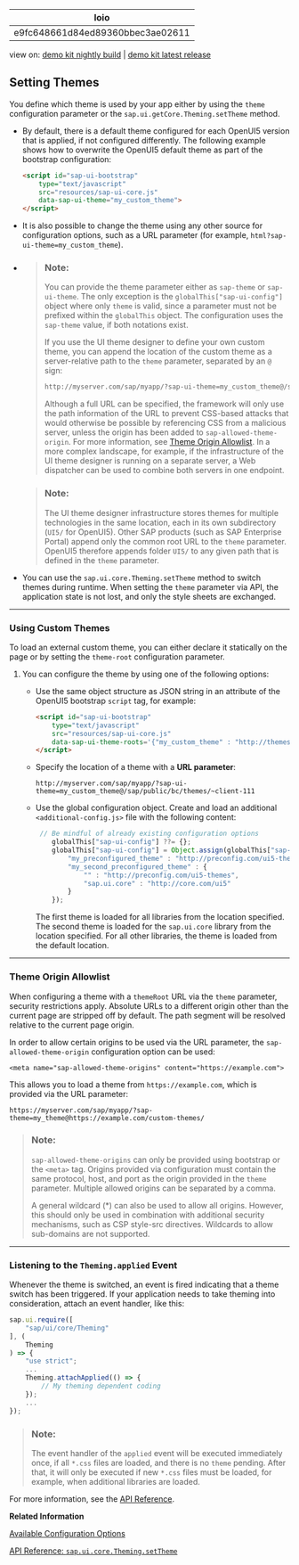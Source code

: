 <!-- loioe9fc648661d84ed89360bbec3ae02611 -->

| loio |
| -----|
| e9fc648661d84ed89360bbec3ae02611 |

<div id="loio">

view on: [demo kit nightly build](https://sdk.openui5.org/nightly/#/topic/e9fc648661d84ed89360bbec3ae02611) | [demo kit latest release](https://sdk.openui5.org/topic/e9fc648661d84ed89360bbec3ae02611)</div>

## Setting Themes

You define which theme is used by your app either by using the `theme` configuration parameter or the `sap.ui.getCore.Theming.setTheme` method.

-   By default, there is a default theme configured for each OpenUI5 version that is applied, if not configured differently. The following example shows how to overwrite the OpenUI5 default theme as part of the bootstrap configuration:

    ```html
    <script id="sap-ui-bootstrap"
        type="text/javascript"
        src="resources/sap-ui-core.js"
        data-sap-ui-theme="my_custom_theme">
    </script>
    ```

-   It is also possible to change the theme using any other source for configuration options, such as a URL parameter \(for example, `html?sap-ui-theme=my_custom_theme`\).

-   > ### Note:  
    > You can provide the theme parameter either as `sap-theme` or `sap-ui-theme`. The only exception is the `globalThis["sap-ui-config"]` object where only `theme` is valid, since a parameter must not be prefixed within the `globalThis` object. The configuration uses the `sap-theme` value, if both notations exist.
    > 
    > If you use the UI theme designer to define your own custom theme, you can append the location of the custom theme as a server-relative path to the `theme` parameter, separated by an `@` sign:
    > 
    > ```html
    > http://myserver.com/sap/myapp/?sap-ui-theme=my_custom_theme@/sap/public/bc/themes/~client-111
    > ```
    > 
    > Although a full URL can be specified, the framework will only use the path information of the URL to prevent CSS-based attacks that would otherwise be possible by referencing CSS from a malicious server, unless the origin has been added to `sap-allowed-theme-origin`. For more information, see [Theme Origin Allowlist](Setting_Themes_e9fc648.md#loioe9fc648661d84ed89360bbec3ae02611__section_TOA). In a more complex landscape, for example, if the infrastructure of the UI theme designer is running on a separate server, a Web dispatcher can be used to combine both servers in one endpoint.

    > ### Note:  
    > The UI theme designer infrastructure stores themes for multiple technologies in the same location, each in its own subdirectory \(`UI5/` for OpenUI5\). Other SAP products \(such as SAP Enterprise Portal\) append only the common root URL to the `theme` parameter. OpenUI5 therefore appends folder `UI5/` to any given path that is defined in the `theme` parameter.

-   You can use the `sap.ui.core.Theming.setTheme` method to switch themes during runtime. When setting the `theme` parameter via API, the application state is not lost, and only the style sheets are exchanged.


***

### Using Custom Themes

To load an external custom theme, you can either declare it statically on the page or by setting the `theme-root` configuration parameter.

1.  You can configure the theme by using one of the following options:

    -   Use the same object structure as JSON string in an attribute of the OpenUI5 bootstrap `script` tag, for example:

        ```html
        <script id="sap-ui-bootstrap" 
        	type="text/javascript"
        	src="resources/sap-ui-core.js"
        	data-sap-ui-theme-roots='{"my_custom_theme" : "http://themes.org/ui5"}'>
        </script>
        ```

    -   Specify the location of a theme with a **URL parameter**:

        ```
        http://myserver.com/sap/myapp/?sap-ui-theme=my_custom_theme@/sap/public/bc/themes/~client-111
        ```

    -   Use the global configuration object. Create and load an additional `<additional-config.js>` file with the following content:

        ```js
         // Be mindful of already existing configuration options
            globalThis["sap-ui-config"] ??= {};
            globalThis["sap-ui-config"] = Object.assign(globalThis["sap-ui-config"]["theme-roots"] || {}, {
                "my_preconfigured_theme" : "http://preconfig.com/ui5-themes",
                "my_second_preconfigured_theme" : {
                    "" : "http://preconfig.com/ui5-themes",
                    "sap.ui.core" : "http://core.com/ui5"
                }
            });
        ```

        The first theme is loaded for all libraries from the location specified. The second theme is loaded for the `sap.ui.core` library from the location specified. For all other libraries, the theme is loaded from the default location.



***

<a name="loioe9fc648661d84ed89360bbec3ae02611__section_TOA"/>

### Theme Origin Allowlist

When configuring a theme with a `themeRoot` URL via the `theme` parameter, security restrictions apply. Absolute URLs to a different origin other than the current page are stripped off by default. The path segment will be resolved relative to the current page origin.

In order to allow certain origins to be used via the URL parameter, the `sap-allowed-theme-origin` configuration option can be used:

`<meta name="sap-allowed-theme-origins" content="https://example.com">`

This allows you to load a theme from `https://example.com`, which is provided via the URL parameter:

`https://myserver.com/sap/myapp/?sap-theme=my_theme@https://example.com/custom-themes/`

> ### Note:  
> `sap-allowed-theme-origins` can only be provided using bootstrap or the `<meta>` tag. Origins provided via configuration must contain the same protocol, host, and port as the origin provided in the `theme` parameter. Multiple allowed origins can be separated by a comma.
> 
> A general wildcard \(\*\) can also be used to allow all origins. However, this should only be used in combination with additional security mechanisms, such as CSP style-src directives. Wildcards to allow sub-domains are not supported.

***

### Listening to the `Theming.applied` Event

Whenever the theme is switched, an event is fired indicating that a theme switch has been triggered. If your application needs to take theming into consideration, attach an event handler, like this:

```js
sap.ui.require([
    "sap/ui/core/Theming"
], (
    Theming
) => {
    "use strict";
    ...
    Theming.attachApplied(() => {
        // My theming dependent coding
    });
    ...
});
```

> ### Note:  
> The event handler of the `applied` event will be executed immediately once, if all `*.css` files are loaded, and there is no `theme` pending. After that, it will only be executed if new `*.css` files must be loaded, for example, when additional libraries are loaded.

For more information, see the [API Reference](https://sdk.openui5.org/api/module:sap/ui/core/Theming%23events/applied).

**Related Information**  


[Available Configuration Options](Configuration_of_the_OpenUI5_Runtime_91f08de.md#loio91f08de06f4d1014b6dd926db0e91070__section_ACO)

[API Reference: `sap.ui.core.Theming.setTheme`](https://sdk.openui5.org/api/module:sap/ui/core/Theming%23methods/sap/ui/core/Theming.setTheme)


